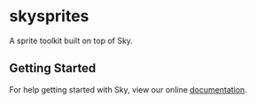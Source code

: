 # skysprites

A sprite toolkit built on top of Sky.

## Getting Started

For help getting started with Sky, view our online
[documentation](https://github.com/domokit/sky_engine/blob/master/sky/packages/sky/README.md).
